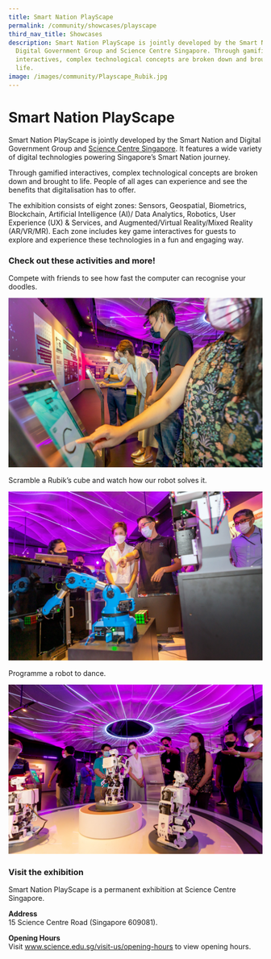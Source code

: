 ```yaml
---
title: Smart Nation PlayScape
permalink: /community/showcases/playscape
third_nav_title: Showcases
description: Smart Nation PlayScape is jointly developed by the Smart Nation and
  Digital Government Group and Science Centre Singapore. Through gamified
  interactives, complex technological concepts are broken down and brought to
  life.
image: /images/community/Playscape_Rubik.jpg
---
```




# Smart Nation PlayScape

Smart Nation PlayScape is jointly developed by the Smart Nation and Digital Government Group and [Science Centre Singapore](https://www.science.edu.sg/). It features a wide variety of digital technologies powering Singapore’s Smart Nation journey. 

Through gamified interactives, complex technological concepts are broken down and brought to life. People of all ages can experience and see the benefits that digitalisation has to offer.  
 
The exhibition consists of eight zones: Sensors, Geospatial, Biometrics, Blockchain, Artificial Intelligence (AI)/ Data Analytics, Robotics, User Experience (UX) & Services, and Augmented/Virtual Reality/Mixed Reality (AR/VR/MR). Each zone includes key game interactives for guests to explore and experience these technologies in a fun and engaging way. 

### Check out these activities and more! 

Compete with friends to see how fast the computer can recognise your doodles.

![Alt text for image on Isomer site](/images/community/Playscape_Drawing.jpg)

Scramble a Rubik’s cube and watch how our robot solves it.

![Alt text for image on Isomer site](/images/community/Playscape_Rubik.jpg)

Programme a robot to dance. 

![Alt text for image on Isomer site](/images/community/Playscape_Robot.jpg)


### Visit the exhibition 

 Smart Nation PlayScape is a permanent exhibition at Science Centre Singapore. 

**Address** <br>
15 Science Centre Road (Singapore 609081). 

**Opening Hours**<br>
Visit www.science.edu.sg/visit-us/opening-hours to view opening hours.